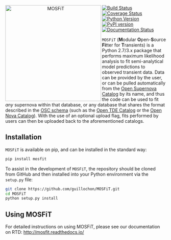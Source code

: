 <p align="center"><img src="logo.png" align="left" alt="MOSFiT" width="300"/></p>
<a href="https://travis-ci.org/guillochon/MOSFiT"><img src="https://img.shields.io/travis/guillochon/MOSFiT.svg" alt="Build Status"></a>
<a href="https://coveralls.io/github/guillochon/MOSFiT?branch=master"><img src="https://coveralls.io/repos/github/guillochon/MOSFiT/badge.svg?branch=master" alt="Coverage Status"></a>
<a href="https://www.python.org"><img src="https://img.shields.io/badge/python-2.7%2C%203.4%2C%203.5%2C%203.6-blue.svg" alt="Python Version"></a>
<a href="https://badge.fury.io/py/mosfit"><img src="https://badge.fury.io/py/mosfit.svg" alt="PyPI version"></a>
<a href="http://mosfit.readthedocs.io/en/latest/?badge=latest"><img src="https://readthedocs.org/projects/mosfit/badge/?version=latest" alt="Documentation Status"></a>

`MOSFiT` (**M**odular **O**pen-**S**ource **Fi**tter for **T**ransients) is a Python 2.7/3.x package that performs maximum likelihood analysis to fit semi-analytical model predictions to observed transient data. Data can be provided by the user, or can be pulled automatically from the [Open Supernova Catalog](https://sne.space) by its name, and thus the code can be used to fit *any* supernova within that database, or any database that shares the format described in the [OSC schema](https://github.com/astrocatalogs/supernovae/blob/master/SCHEMA.md) (such as the [Open TDE Catalog](https://tde.space) or the [Open Nova Catalog](https://opennova.space)). With the use of an optional upload flag, fits performed by users can then be uploaded back to the aforementioned catalogs.<br clear="all">

## Installation

`MOSFiT` is available on pip, and can be installed in the standard way:

```bash
pip install mosfit
```

To assist in the development of `MOSFiT`, the repository should be cloned from GitHub and then installed into your Python environment via the `setup.py` file:

```bash
git clone https://github.com/guillochon/MOSFiT.git
cd MOSFiT
python setup.py install
```

## Using MOSFiT

For detailed instructions on using MOSFiT, please see our documentation on RTD: http://mosfit.readthedocs.io/
